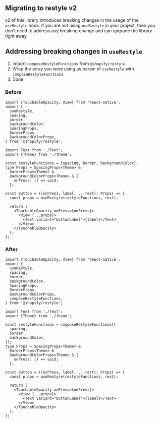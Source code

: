 ## Migrating to restyle v2

v2 of this library introduces breaking changes in the usage of the `useRestyle` hook.
If you are not using `useRestyle` in your project, then you don't need to address any breaking change and can upgrade the library right away.

## Addressing breaking changes in `useRestyle`

1. Import `composeRestyleFunctions` from `@shopify/restyle`
2. Wrap the array you were using as param of `useRestyle` with `composeRestyleFunctions`
3. Done

### Before

```tsx
import {TouchableOpacity, View} from 'react-native';
import {
  useRestyle,
  spacing,
  border,
  backgroundColor,
  SpacingProps,
  BorderProps,
  BackgroundColorProps,
} from '@shopify/restyle';

import Text from './Text';
import {Theme} from './theme';

const restyleFunctions = [spacing, border, backgroundColor];
type Props = SpacingProps<Theme> &
  BorderProps<Theme> &
  BackgroundColorProps<Theme> & {
    onPress: () => void;
  };

const Button = ({onPress, label, ...rest}: Props) => {
  const props = useRestyle(restyleFunctions, rest);

  return (
    <TouchableOpacity onPress={onPress}>
      <View {...props}>
        <Text variant="buttonLabel">{label}</Text>
      </View>
    </TouchableOpacity>
  );
};
```

### After

```tsx
import {TouchableOpacity, View} from 'react-native';
import {
  useRestyle,
  spacing,
  border,
  backgroundColor,
  SpacingProps,
  BorderProps,
  BackgroundColorProps,
  composeRestyleFunctions,
} from '@shopify/restyle';

import Text from './Text';
import {Theme} from './theme';

const restyleFunctions = composeRestyleFunctions([
  spacing,
  border,
  backgroundColor,
]);
type Props = SpacingProps<Theme> &
  BorderProps<Theme> &
  BackgroundColorProps<Theme> & {
    onPress: () => void;
  };

const Button = ({onPress, label, ...rest}: Props) => {
  const props = useRestyle(restyleFunctions, rest);

  return (
    <TouchableOpacity onPress={onPress}>
      <View {...props}>
        <Text variant="buttonLabel">{label}</Text>
      </View>
    </TouchableOpacity>
  );
};
```
